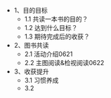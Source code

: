 * 1、目的目标
    * 1.1 共读一本书的目的？
    * 1.2 达到什么目标？
    * 1.3 期待完成后的收获？
* 2、图书共读
    * 2.1 活动介绍0621
    * 2.2 主图阅读&检视阅读0622
* 3、收获提升
    * 3.1 习惯养成
    * 3.2 